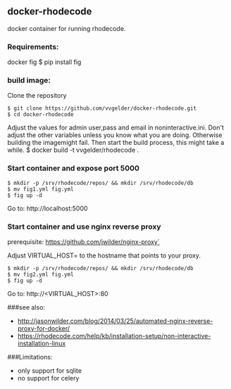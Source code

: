 ## docker-rhodecode 
docker container for running rhodecode. 


### Requirements:
docker
fig
    $ pip install fig

### build image:
Clone the repository

    $ git clone https://github.com/vvgelder/docker-rhodecode.git
    $ cd docker-rhodecode

Adjust the values for admin user,pass and email in noninteractive.ini. Don't adjust the other variables unless you know what you are doing. Otherwise building the imagemight fail.
Then start the build process, this might take a while.
    $ docker build -t vvgelder/rhodecode .
 
### Start container and expose port 5000
    $ mkdir -p /srv/rhodecode/repos/ && mkdir /srv/rhodecode/db
    $ mv fig1.yml fig.yml 
    $ fig up -d
Go to: http://localhost:5000

### Start container and use nginx reverse proxy
prerequisite: https://github.com/jwilder/nginx-proxy`

Adjust VIRTUAL_HOST= to the hostname that points to your proxy.

    $ mkdir -p /srv/rhodecode/repos/ && mkdir /srv/rhodecode/db
    $ mv fig2.yml fig.yml 
    $ fig up -d

Go to: http://<VIRTUAL_HOST>:80


###see also: 
 - http://jasonwilder.com/blog/2014/03/25/automated-nginx-reverse-proxy-for-docker/
 - https://rhodecode.com/help/kb/installation-setup/non-interactive-installation-linux


###Limitations:
 - only support for sqlite
 - no support for celery

